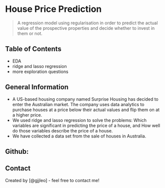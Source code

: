 # House Price Prediction
> A regression model using regularisation in order to predict the actual value of the prospective properties and decide whether to invest in them or not.


## Table of Contents
* EDA
* ridge and lasso regression
* more exploration questions


## General Information
- A US-based housing company named Surprise Housing has decided to enter the Australian market. The company uses data analytics to purchase houses at a price below their actual values and flip them on at a higher price.
- We used ridge and lasso regression to solve the problems:
	Which variables are significant in predicting the price of a house, and
	How well do those variables describe the price of a house.
- We have collected a data set from the sale of houses in Australia.


## Github: 

## Contact
Created by [@gjjleo] - feel free to contact me!